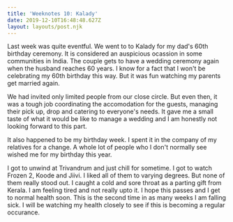 ```yaml
---
title: 'Weeknotes 10: Kalady'
date: 2019-12-10T16:48:48.627Z
layout: layouts/post.njk
---
```

Last week was quite eventful. We went to to Kalady for my dad's 60th birthday ceremony. It is considered an auspicious ocassion in some communities in India. The couple gets to have a wedding ceremony again when the husband reaches 60 years. I know for a fact that I won't be celebrating my 60th birthday this way. But it was fun watching my parents get married again.

We had invited only limited people from our close circle. But even then, it was a tough job coordinating the accomodation for the guests, managing their pick up, drop and catering to everyone's needs. It gave me a small taste of what it would be like to manage a wedding and I am honestly not looking forward to this part.

It also happened to be my birthday week. I spent it in the company of my relatives for a change. A whole lot of people who I don't normally see wished me for my birthday this year.

I got to unwind at Trivandrum and just chill for sometime. I got to watch Frozen 2, Koode and Jiivi. I liked all of them to varying degrees. But none of them really stood out. I caught a cold and sore throat as a parting gift from Kerala. I am feeling tired and not really upto it. I hope this passes and I get to normal health soon. This is the second time in as many weeks I am falling sick. I will be watching my health closely to see if this is becoming a regular occurance.
